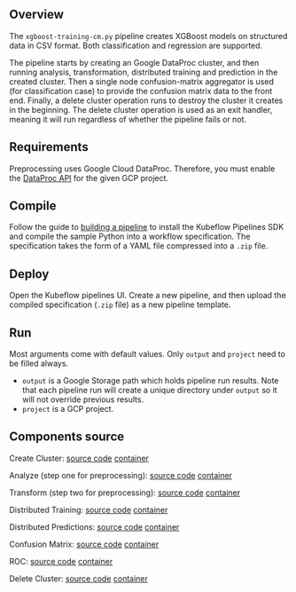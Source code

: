 ## Overview

The `xgboost-training-cm.py` pipeline creates XGBoost models on structured data in CSV format. Both classification and regression are supported.

The pipeline starts by creating an Google DataProc cluster, and then running analysis, transformation, distributed training and 
prediction in the created cluster. Then a single node confusion-matrix aggregator is used (for classification case) to
provide the confusion matrix data to the front end. Finally, a delete cluster operation runs to destroy the cluster it creates
in the beginning. The delete cluster operation is used as an exit handler, meaning it will run regardless of whether the pipeline fails
or not.

## Requirements

Preprocessing uses Google Cloud DataProc. Therefore, you must enable the [DataProc API](https://cloud.google.com/endpoints/docs/openapi/enable-api) for the given GCP project.


## Compile

Follow the guide to [building a pipeline](https://www.kubeflow.org/docs/guides/pipelines/build-pipeline/) to install the Kubeflow Pipelines SDK and compile the sample Python into a workflow specification. The specification takes the form of a YAML file compressed into a `.zip` file. 

## Deploy

Open the Kubeflow pipelines UI. Create a new pipeline, and then upload the compiled specification (`.zip` file) as a new pipeline template.

## Run

Most arguments come with default values. Only `output` and `project` need to be filled always. 

* `output` is a Google Storage path which holds
pipeline run results. Note that each pipeline run will create a unique directory under `output` so it will not override previous results. 
* `project` is a GCP project.

## Components source

Create Cluster:
  [source code](https://github.com/kubeflow/pipelines/tree/master/components/deprecated/dataproc/create_cluster/src) 
  [container](https://github.com/kubeflow/pipelines/tree/master/components/deprecated/dataproc/create_cluster)

Analyze (step one for preprocessing):
  [source code](https://github.com/kubeflow/pipelines/tree/master/components/deprecated/dataproc/analyze/src) 
  [container](https://github.com/kubeflow/pipelines/tree/master/components/deprecated/dataproc/analyze)

Transform (step two for preprocessing):
  [source code](https://github.com/kubeflow/pipelines/tree/master/components/deprecated/dataproc/transform/src) 
  [container](https://github.com/kubeflow/pipelines/tree/master/components/deprecated/dataproc/transform)

Distributed Training:
  [source code](https://github.com/kubeflow/pipelines/tree/master/components/deprecated/dataproc/train/src) 
  [container](https://github.com/kubeflow/pipelines/tree/master/components/deprecated/dataproc/train)

Distributed Predictions:
  [source code](https://github.com/kubeflow/pipelines/tree/master/components/deprecated/dataproc/predict/src) 
  [container](https://github.com/kubeflow/pipelines/tree/master/components/deprecated/dataproc/predict)

Confusion Matrix:
  [source code](https://github.com/kubeflow/pipelines/tree/master/components/local/confusion_matrix/src) 
  [container](https://github.com/kubeflow/pipelines/tree/master/components/local/confusion_matrix)
 

ROC:
  [source code](https://github.com/kubeflow/pipelines/tree/master/components/local/roc/src) 
  [container](https://github.com/kubeflow/pipelines/tree/master/components/local/roc)


Delete Cluster:
  [source code](https://github.com/kubeflow/pipelines/tree/master/components/deprecated/dataproc/delete_cluster/src) 
  [container](https://github.com/kubeflow/pipelines/tree/master/components/deprecated/dataproc/delete_cluster)


